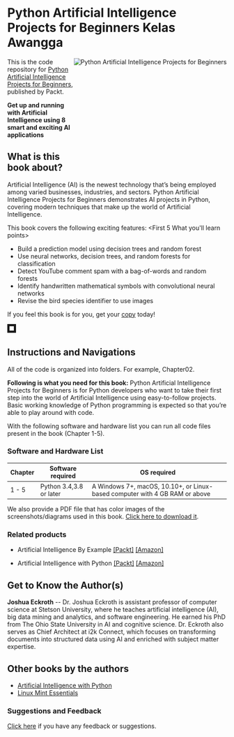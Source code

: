 # Python Artificial Intelligence Projects for Beginners Kelas Awangga

<a href="https://www.packtpub.com/big-data-and-business-intelligence/python-artificial-intelligence-projects-beginners#utm_source=github&utm_medium=repository&utm_campaign=9781789539462"><img src="https://travis-ci.com/awangga/Python-Artificial-Intelligence-Projects-for-Beginners.svg?branch=2021b" alt="Python Artificial Intelligence Projects for Beginners" height="256px" align="right"></a>

This is the code repository for [Python Artificial Intelligence Projects for Beginners](https://www.packtpub.com/big-data-and-business-intelligence/python-artificial-intelligence-projects-beginners#utm_source=github&utm_medium=repository&utm_campaign=9781789539462), published by Packt.

**Get up and running with Artificial Intelligence using 8 smart and exciting AI applications**

## What is this book about?
Artificial Intelligence (AI) is the newest technology that’s being employed among varied businesses, industries, and sectors. Python Artificial Intelligence Projects for Beginners demonstrates AI projects in Python, covering modern techniques that make up the world of Artificial Intelligence.

This book covers the following exciting features: <First 5 What you'll learn points>
* Build a prediction model using decision trees and random forest
* Use neural networks, decision trees, and random forests for classification
* Detect YouTube comment spam with a bag-of-words and random forests
* Identify handwritten mathematical symbols with convolutional neural networks
* Revise the bird species identifier to use images

If you feel this book is for you, get your [copy](https://www.amazon.com/dp/1789539463) today!

<a href="https://www.packtpub.com/?utm_source=github&utm_medium=banner&utm_campaign=GitHubBanner"><img src="https://raw.githubusercontent.com/PacktPublishing/GitHub/master/GitHub.png" 
alt="https://www.packtpub.com/" border="5" /></a>


## Instructions and Navigations
All of the code is organized into folders. For example, Chapter02.


**Following is what you need for this book:**
Python Artificial Intelligence Projects for Beginners is for Python developers who want to take their first step into the world of Artificial Intelligence using easy-to-follow projects. Basic working knowledge of Python programming is expected so that you’re able to play around with code.

With the following software and hardware list you can run all code files present in the book (Chapter 1-5).

### Software and Hardware List

| Chapter  | Software required                   | OS required                        |
| -------- | ------------------------------------| -----------------------------------|
| 1 - 5    | Python 3.4,3.8 or later             | A Windows 7+, macOS, 10.10+, or Linux-based computer with 4 GB RAM or above |

We also provide a PDF file that has color images of the screenshots/diagrams used in this book. [Click here to download it](https://www.packtpub.com/sites/default/files/downloads/PythonArtificialIntelligenceProjectsforBeginners_ColorImages.pdf).

### Related products
* Artificial Intelligence By Example [[Packt]](https://www.packtpub.com/big-data-and-business-intelligence/artificial-intelligence-example#utm_source=github&utm_medium=repository&utm_campaign=9781788990547) [[Amazon]](https://www.amazon.com/dp/1788990544)

* Artificial Intelligence with Python [[Packt]](https://www.packtpub.com/big-data-and-business-intelligence/artificial-intelligence-example#utm_source=github&utm_medium=repository&utm_campaign=9781786464392) [[Amazon]](https://www.amazon.com/dp/178646439X)

## Get to Know the Author(s)
**Joshua Eckroth** -- 
Dr. Joshua Eckroth is assistant professor of computer science at Stetson University, where he teaches artificial intelligence (AI), big data mining and analytics, and software engineering. He earned his PhD from The Ohio State University in AI and cognitive science. Dr. Eckroth also serves as Chief Architect at i2k Connect, which focuses on transforming documents into structured data using AI and enriched with subject matter expertise.



## Other books by the authors
* [Artificial Intelligence with Python](https://www.packtpub.com/big-data-and-business-intelligence/artificial-intelligence-example#utm_source=github&utm_medium=repository&utm_campaign=9781786464392)
* [Linux Mint Essentials](https://www.packtpub.com/application-development/opencv-example#utm_source=github&utm_medium=repository&utm_campaign=9781785280948)

### Suggestions and Feedback
[Click here](https://docs.google.com/forms/d/e/1FAIpQLSdy7dATC6QmEL81FIUuymZ0Wy9vH1jHkvpY57OiMeKGqib_Ow/viewform) if you have any feedback or suggestions.

